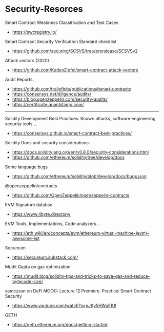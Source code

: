 # Security-Resorces

Smart Contract Weakness Classification and Test Cases
- https://swcregistry.io/

Smart Contract Security Verification Standard checklist
- https://github.com/securing/SCSVS/tree/prerelease/SCSVSv2

Attack vectors (2020)
- https://github.com/KadenZipfel/smart-contract-attack-vectors

Audit Reports:
- https://github.com/trailofbits/publications#smart-contracts
- https://consensys.net/diligence/audits/
- https://blog.openzeppelin.com/security-audits/
- https://certificate.quantstamp.com/

<hr>

Solidity Development Best Practices: Known attacks, software engineering, security tools ...
- https://consensys.github.io/smart-contract-best-practices/

Solidity Docs and security considerations:
- https://docs.soliditylang.org/en/v0.8.0/security-considerations.html
- https://github.com/ethereum/solidity/tree/develop/docs

Some language bugs
- https://github.com/ethereum/solidity/blob/develop/docs/bugs.json

@openzeppelin/contracts
- https://github.com/OpenZeppelin/openzeppelin-contracts



EVM Signature databse
- https://www.4byte.directory/

EVM Tools, Implementations, Code analyzers...
- https://eth.wiki/en/concepts/evm/ethereum-virtual-machine-(evm)-awesome-list



Secureum
- https://secureum.substack.com/

Mudit Gupta on gas optimization
- https://mudit.blog/solidity-tips-and-tricks-to-save-gas-and-reduce-bytecode-size/



samczsun on DeFi MOOC: Lecture 12 Premiere: Practical Smart Contract Security
- https://www.youtube.com/watch?v=pJKy5HWuFK8



GETH
- https://geth.ethereum.org/docs/getting-started
